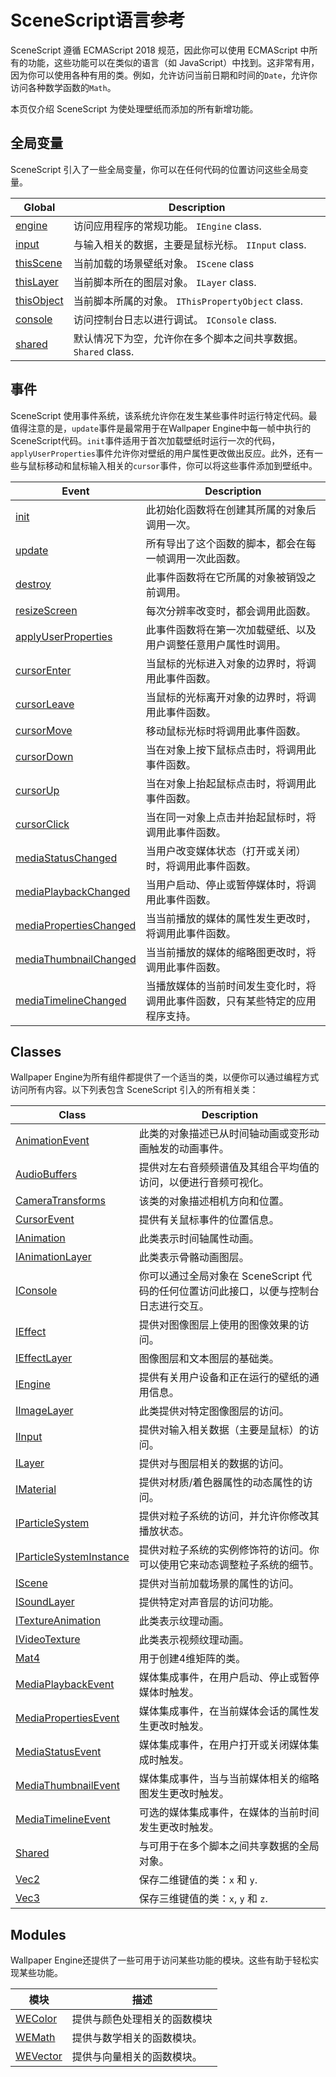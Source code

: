 # SceneScript语言参考

SceneScript 遵循 ECMAScript 2018 规范，因此你可以使用 ECMAScript 中所有的功能，这些功能可以在类似的语言（如 JavaScript）中找到。这非常有用，因为你可以使用各种有用的类。例如，允许访问当前日期和时间的`Date`，允许你访问各种数学函数的`Math`。

本页仅介绍 SceneScript 为使处理壁纸而添加的所有新增功能。

## 全局变量

SceneScript 引入了一些全局变量，你可以在任何代码的位置访问这些全局变量。

| Global        | Description   |
|---------------|---------------|
| [engine](/wallpaper-engine-docs/scene/scenescript/reference/class/IEngine) | 访问应用程序的常规功能。 `IEngine` class. |
| [input](/wallpaper-engine-docs/scene/scenescript/reference/class/IInput) | 与输入相关的数据，主要是鼠标光标。 `IInput` class.|
| [thisScene](/wallpaper-engine-docs/scene/scenescript/reference/class/IScene) | 当前加载的场景壁纸对象。 `IScene` class |
| [thisLayer](/wallpaper-engine-docs/scene/scenescript/reference/class/ILayer) | 当前脚本所在的图层对象。 `ILayer` class. |
| [thisObject](/wallpaper-engine-docs/scene/scenescript/reference/class/IThisPropertyObject) | 当前脚本所属的对象。 `IThisPropertyObject` class. |
| [console](/wallpaper-engine-docs/scene/scenescript/reference/class/IConsole) | 访问控制台日志以进行调试。 `IConsole` class. |
| [shared](/wallpaper-engine-docs/scene/scenescript/reference/class/Shared) | 默认情况下为空，允许你在多个脚本之间共享数据。 `Shared` class. |

## 事件

SceneScript 使用事件系统，该系统允许你在发生某些事件时运行特定代码。最值得注意的是，`update`事件是最常用于在Wallpaper Engine中每一帧中执行的SceneScript代码。`init`事件适用于首次加载壁纸时运行一次的代码，`applyUserProperties`事件允许你对壁纸的用户属性更改做出反应。此外，还有一些与鼠标移动和鼠标输入相关的`cursor`事件，你可以将这些事件添加到壁纸中。

| Event                | Description   |
|----------------------|---------------|
| [init](/wallpaper-engine-docs/scene/scenescript/reference/event/init) | 此初始化函数将在创建其所属的对象后调用一次。 |
| [update](/wallpaper-engine-docs/scene/scenescript/reference/event/update) | 所有导出了这个函数的脚本，都会在每一帧调用一次此函数。 |
| [destroy](/wallpaper-engine-docs/scene/scenescript/reference/event/destroy) | 此事件函数将在它所属的对象被销毁之前调用。 |
| [resizeScreen](/wallpaper-engine-docs/scene/scenescript/reference/event/resizeScreen) | 每次分辨率改变时，都会调用此函数。 |
| [applyUserProperties](/wallpaper-engine-docs/scene/scenescript/reference/event/applyUserProperties) | 此事件函数将在第一次加载壁纸、以及用户调整任意用户属性时调用。 |
| [cursorEnter](/wallpaper-engine-docs/scene/scenescript/reference/event/cursor) | 当鼠标的光标进入对象的边界时，将调用此事件函数。 |
| [cursorLeave](/wallpaper-engine-docs/scene/scenescript/reference/event/cursor) | 当鼠标的光标离开对象的边界时，将调用此事件函数。 |
| [cursorMove](/wallpaper-engine-docs/scene/scenescript/reference/event/cursor) | 移动鼠标光标时将调用此事件函数。 |
| [cursorDown](/wallpaper-engine-docs/scene/scenescript/reference/event/cursor) | 当在对象上按下鼠标点击时，将调用此事件函数。 |
| [cursorUp](/wallpaper-engine-docs/scene/scenescript/reference/event/cursor) | 当在对象上抬起鼠标点击时，将调用此事件函数。  |
| [cursorClick](/wallpaper-engine-docs/scene/scenescript/reference/event/cursor) | 当在同一对象上点击并抬起鼠标时，将调用此事件函数。 |
| [mediaStatusChanged](/wallpaper-engine-docs/scene/scenescript/reference/event/media) | 当用户改变媒体状态（打开或关闭）时，将调用此事件函数。 |
| [mediaPlaybackChanged](/wallpaper-engine-docs/scene/scenescript/reference/event/media) | 当用户启动、停止或暂停媒体时，将调用此事件函数。 |
| [mediaPropertiesChanged](/wallpaper-engine-docs/scene/scenescript/reference/event/media) | 当当前播放的媒体的属性发生更改时，将调用此事件函数。 |
| [mediaThumbnailChanged](/wallpaper-engine-docs/scene/scenescript/reference/event/media) | 当当前播放的媒体的缩略图更改时，将调用此事件函数。 |
| [mediaTimelineChanged](/wallpaper-engine-docs/scene/scenescript/reference/event/media) | 当播放媒体的当前时间发生变化时，将调用此事件函数，只有某些特定的应用程序支持。 |

## Classes

Wallpaper Engine为所有组件都提供了一个适当的类，以便你可以通过编程方式访问所有内容。以下列表包含 SceneScript 引入的所有相关类：

| Class                | Description   |
|----------------------|---------------|
| [AnimationEvent](/wallpaper-engine-docs/scene/scenescript/reference/class/AnimationEvent) | 此类的对象描述已从时间轴动画或变形动画触发的动画事件。 |
| [AudioBuffers](/wallpaper-engine-docs/scene/scenescript/reference/class/AudioBuffers) | 提供对左右音频频谱值及其组合平均值的访问，以便进行音频可视化。 |
| [CameraTransforms](/wallpaper-engine-docs/scene/scenescript/reference/class/CameraTransforms) | 该类的对象描述相机方向和位置。 |
| [CursorEvent](/wallpaper-engine-docs/scene/scenescript/reference/class/CursorEvent) | 提供有关鼠标事件的位置信息。 |
| [IAnimation](/wallpaper-engine-docs/scene/scenescript/reference/class/IAnimation) | 此类表示时间轴属性动画。 |
| [IAnimationLayer](/wallpaper-engine-docs/scene/scenescript/reference/class/IAnimationLayer) | 此类表示骨骼动画图层。 |
| [IConsole](/wallpaper-engine-docs/scene/scenescript/reference/class/IConsole) | 你可以通过全局对象在 SceneScript 代码的任何位置访问此接口，以便与控制台日志进行交互。 |
| [IEffect](/wallpaper-engine-docs/scene/scenescript/reference/class/IEffect) | 提供对图像图层上使用的图像效果的访问。 |
| [IEffectLayer](/wallpaper-engine-docs/scene/scenescript/reference/class/IEffectLayer) | 图像图层和文本图层的基础类。 |
| [IEngine](/wallpaper-engine-docs/scene/scenescript/reference/class/IEngine) | 提供有关用户设备和正在运行的壁纸的通用信息。 |
| [IImageLayer](/wallpaper-engine-docs/scene/scenescript/reference/class/IImageLayer) | 此类提供对特定图像图层的访问。 |
| [IInput](/wallpaper-engine-docs/scene/scenescript/reference/class/IInput) | 提供对输入相关数据（主要是鼠标）的访问。 |
| [ILayer](/wallpaper-engine-docs/scene/scenescript/reference/class/ILayer) | 提供对与图层相关的数据的访问。 |
| [IMaterial](/wallpaper-engine-docs/scene/scenescript/reference/class/IMaterial) | 提供对材质/着色器属性的动态属性的访问。 |
| [IParticleSystem](/wallpaper-engine-docs/scene/scenescript/reference/class/IParticleSystem) | 提供对粒子系统的访问，并允许你修改其播放状态。 |
| [IParticleSystemInstance](/wallpaper-engine-docs/scene/scenescript/reference/class/IParticleSystemInstance) | 提供对粒子系统的实例修饰符的访问。你可以使用它来动态调整粒子系统的细节。 |
| [IScene](/wallpaper-engine-docs/scene/scenescript/reference/class/IScene) | 提供对当前加载场景的属性的访问。 |
| [ISoundLayer](/wallpaper-engine-docs/scene/scenescript/reference/class/ISoundLayer) | 提供特定对声音层的访问功能。 |
| [ITextureAnimation](/wallpaper-engine-docs/scene/scenescript/reference/class/ITextureAnimation) | 此类表示纹理动画。 |
| [IVideoTexture](/wallpaper-engine-docs/scene/scenescript/reference/class/IVideoTexture) | 此类表示视频纹理动画。 |
| [Mat4](/wallpaper-engine-docs/scene/scenescript/reference/class/Mat4) | 用于创建4维矩阵的类。 |
| [MediaPlaybackEvent](/wallpaper-engine-docs/scene/scenescript/reference/class/MediaPlaybackEvent) | 媒体集成事件，在用户启动、停止或暂停媒体时触发。 |
| [MediaPropertiesEvent](/wallpaper-engine-docs/scene/scenescript/reference/class/MediaPropertiesEvent) | 媒体集成事件，在当前媒体会话的属性发生更改时触发。 |
| [MediaStatusEvent](/wallpaper-engine-docs/scene/scenescript/reference/class/MediaStatusEvent) | 媒体集成事件，在用户打开或关闭媒体集成时触发。 |
| [MediaThumbnailEvent](/wallpaper-engine-docs/scene/scenescript/reference/class/MediaThumbnailEvent) |媒体集成事件，当与当前媒体相关的缩略图发生更改时触发。 |
| [MediaTimelineEvent](/wallpaper-engine-docs/scene/scenescript/reference/class/MediaTimelineEvent) | 可选的媒体集成事件，在媒体的当前时间发生更改时触发。 |
| [Shared](/wallpaper-engine-docs/scene/scenescript/reference/class/Shared) | 与可用于在多个脚本之间共享数据的全局对象。 |
| [Vec2](/wallpaper-engine-docs/scene/scenescript/reference/class/Vec2) | 保存二维键值的类：`x` 和 `y`. |
| [Vec3](/wallpaper-engine-docs/scene/scenescript/reference/class/Vec3) | 保存三维键值的类：`x`, `y` 和 `z`. |

## Modules

Wallpaper Engine还提供了一些可用于访问某些功能的模块。这些有助于轻松实现某些功能。

| 模块                | 描述   |
|----------------------|---------------|
| [WEColor](/wallpaper-engine-docs/scene/scenescript/reference/module/WEColor) | 提供与颜色处理相关的函数模块 |
| [WEMath](/wallpaper-engine-docs/scene/scenescript/reference/module/WEMath) | 提供与数学相关的函数模块。 |
| [WEVector](/wallpaper-engine-docs/scene/scenescript/reference/module/WEVector) | 提供与向量相关的函数模块。 |
